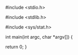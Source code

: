 #include <stdio.h>

#include <stdlib.h>

#include <sys/stat.h>

int main(int argc, char *argv[]) {



return 0; 
}
